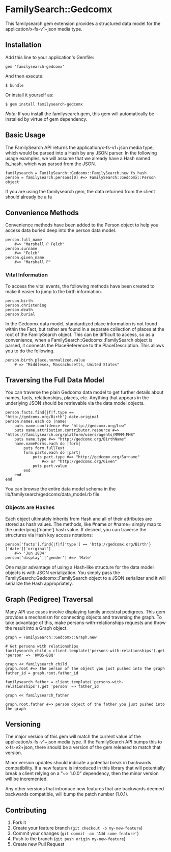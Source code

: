 # FamilySearch::Gedcomx

This familysearch gem extension provides a structured data model for the application/x-fs-v1+json media type.

## Installation

Add this line to your application's Gemfile:

    gem 'familysearch-gedcomx'

And then execute:

    $ bundle

Or install it yourself as:

    $ gem install familysearch-gedcomx

*Note:* If you install the familysearch gem, this gem will automatically be installed by virtue of gem dependency.

## Basic Usage

The FamilySearch API returns the application/x-fs-v1+json media type, which would be parsed into a Hash by any JSON parser. In the following usage examples, we will assume that we already have a Hash named fs_hash, which was parsed from the JSON.

    familysearch = FamilySearch::Gedcomx::FamilySearch.new fs_hash
    person = familysearch.persons[0] #=> FamilySearch::Gedcomx::Person object

If you are using the familysearch gem, the data returned from the client should already be a fa

## Convenience Methods

Convenience methods have been added to the Person object to help you access data buried deep into the person data model.
 
	person.full_name 
		#=> "Marshall P Felch"
	person.surname 
		#=> "Felch"
	person.given_name 
		#=> "Marshall P"

### Vital Information

To access the vital events, the following methods have been created to make it easier to jump to the birth information.

	person.birth 
	person.christening
	person.death
	person.burial

In the Gedcomx data model, standardized place information is not found within the Fact, but rather are found in a separate collection of places at the root of the FamilySearch object. This can be difficult to access, so as a convenience, when a FamilySearch::Gedcomx::FamilySearch object is parsed, it connects the PlaceReference to the PlaceDescription. This allows you to do the following.

	person.birth.place.normalized.value
		# => "Middlesex, Massachusetts, United States"

## Traversing the Full Data Model

You can traverse the plain Gedcomx data model to get further details about names, facts, relationships, places, etc. Anything that appears in the underlying JSON should be retrievable via the data model objects.

	person.facts.find{|f|f.type == "http://gedcomx.org/Birth"}.date.original
	person.names.each do |name|
		puts name.confidence #=> "http://gedcomx.org/Low"
		puts name.attribution.contributor.resource #=> "https://familysearch.org/platform/users/agents/MMMM-MM8"
		puts name.type #=> "http://gedcomx.org/BirthName"
		name.nameForms.each do |form|
			puts form.fullText
			form.parts.each do |part|
				puts part.type #=> "http://gedcomx.org/Surname" 
					#=> or "http://gedcomx.org/Given"
				puts part.value
			end
		end
	end
	
You can browse the entire data model schema in the lib/familysearch/gedcomx/data_model.rb file.
### Objects are Hashes

Each object ultimately inherits from Hash and all of their attributes are stored as hash values. The methods, like #name or #name= simply map to the underlying ['name'] hash value. If desired, you can traverse the structures via Hash key access notations:

	person['facts'].find{|f|f['type'] == 'http://gedcomx.org/Birth'}['date']['original'] 
		#=> 'Jun 1834'
	person['display']['gender'] #=> 'Male'

One major advantage of using a Hash-like structure for the data model objects is with JSON serialization. You simply pass the FamilySearch::Gedcomx::FamilySearch object to a JSON serializer and it will serialize the Hash appropriately.

## Graph (Pedigree) Traversal

Many API use cases involve displaying family ancestral pedigrees. This gem provides a mechanism for connecting objects and traversing the graph. To take advantage of this, make persons-with-relationships requests and throw the result into a Graph object.

	graph = FamilySearch::Gedcomx::Graph.new
	
	# Get persons with relationships
	familysearch_child = client.template('persons-with-relationships').get 'person' => 'KWQS-BBQ'
	
	graph << familysearch_child
	graph.root #=> the person of the object you just pushed into the graph
	father_id = graph.root.father_id
	
	familysearch_father = client.template('persons-with-relationships').get 'person' => father_id
	
	graph << familysearch_father
	
	graph.root.father #=> person object of the father you just pushed into the graph
	

## Versioning

The major version of this gem will match the current value of the application/x-fs-v1+json media type. If the FamilySearch API bumps this to x-fs-v2+json, there should be a version of the gem released to match that version.

Minor version updates should indicate a potential break in backwards compatibility. If a new feature is introduced in this library that will potentially break a client relying on a "~> 1.0.0" dependency, then the minor version will be incremented.

Any other versions that introduce new features that are backwards deemed backwards compatible, will bump the patch number (1.0.1).

## Contributing

1. Fork it
2. Create your feature branch (`git checkout -b my-new-feature`)
3. Commit your changes (`git commit -am 'Add some feature'`)
4. Push to the branch (`git push origin my-new-feature`)
5. Create new Pull Request
